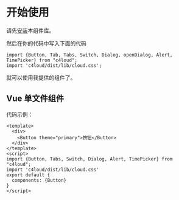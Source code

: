 # 开始使用

请先[安装](#/doc/install)本组件库。

然后在你的代码中写入下面的代码

```
import {Button, Tab, Tabs, Switch, Dialog, openDialog, Alert, TimePicker} from "c4loud";
import 'c4loud/dist/lib/cloud.css';
```

就可以使用我提供的组件了。

## Vue 单文件组件

代码示例：

```
<template>
  <div>
    <Button theme="primary">按钮</Button>
  </div>
</template>
<script>
import {Button, Tabs, Switch, Dialog, Alert, TimePicker} from "c4loud";
import 'c4loud/dist/lib/cloud.css'
export default {
  components: {Button}
}
</script>
```
